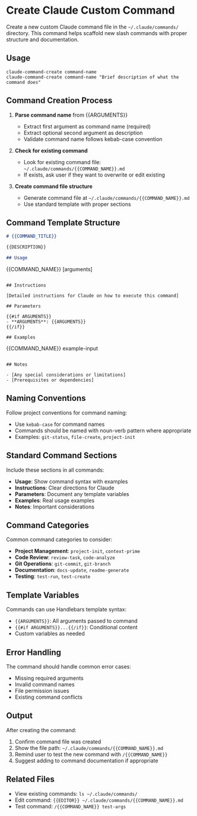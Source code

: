 # Create Claude Custom Command

Create a new custom Claude command file in the `~/.claude/commands/` directory. This command helps scaffold new slash commands with proper structure and documentation.

## Usage
```
claude-command-create command-name
claude-command-create command-name "Brief description of what the command does"
```

## Command Creation Process

1. **Parse command name** from {{ARGUMENTS}}
   - Extract first argument as command name (required)
   - Extract optional second argument as description
   - Validate command name follows kebab-case convention

2. **Check for existing command**
   - Look for existing command file: `~/.claude/commands/{{COMMAND_NAME}}.md`
   - If exists, ask user if they want to overwrite or edit existing

3. **Create command file structure**
   - Generate command file at `~/.claude/commands/{{COMMAND_NAME}}.md`
   - Use standard template with proper sections

## Command Template Structure

```markdown
# {{COMMAND_TITLE}}

{{DESCRIPTION}}

## Usage
```
{{COMMAND_NAME}} [arguments]
```

## Instructions

[Detailed instructions for Claude on how to execute this command]

## Parameters

{{#if ARGUMENTS}}
- **ARGUMENTS**: {{ARGUMENTS}}
{{/if}}

## Examples

```
{{COMMAND_NAME}} example-input
```

## Notes

- [Any special considerations or limitations]
- [Prerequisites or dependencies]
```

## Naming Conventions

Follow project conventions for command naming:
- Use `kebab-case` for command names
- Commands should be named with noun-verb pattern where appropriate
- Examples: `git-status`, `file-create`, `project-init`

## Standard Command Sections

Include these sections in all commands:
- **Usage**: Show command syntax with examples
- **Instructions**: Clear directions for Claude
- **Parameters**: Document any template variables
- **Examples**: Real usage examples
- **Notes**: Important considerations

## Command Categories

Common command categories to consider:
- **Project Management**: `project-init`, `context-prime`
- **Code Review**: `review-task`, `code-analyze`
- **Git Operations**: `git-commit`, `git-branch`
- **Documentation**: `docs-update`, `readme-generate`
- **Testing**: `test-run`, `test-create`

## Template Variables

Commands can use Handlebars template syntax:
- `{{ARGUMENTS}}`: All arguments passed to command
- `{{#if ARGUMENTS}}...{{/if}}`: Conditional content
- Custom variables as needed

## Error Handling

The command should handle common error cases:
- Missing required arguments
- Invalid command names
- File permission issues
- Existing command conflicts

## Output

After creating the command:
1. Confirm command file was created
2. Show the file path: `~/.claude/commands/{{COMMAND_NAME}}.md`
3. Remind user to test the new command with `/{{COMMAND_NAME}}`
4. Suggest adding to command documentation if appropriate

## Related Files

- View existing commands: `ls ~/.claude/commands/`
- Edit command: `{{EDITOR}} ~/.claude/commands/{{COMMAND_NAME}}.md`
- Test command: `/{{COMMAND_NAME}} test-args`